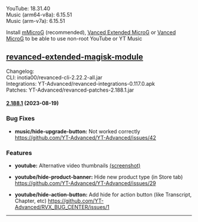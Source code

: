 YouTube: 18.31.40  
Music (arm64-v8a): 6.15.51  
Music (arm-v7a): 6.15.51  


Install [mMicroG](https://github.com/inotia00/mMicroG/releases) (recommended), [Vanced Extended MicroG](https://github.com/inotia00/VancedMicroG/releases) or [Vanced MicroG](https://github.com/TeamVanced/VancedMicroG/releases) to be able to use non-root YouTube or YT Music  

[revanced-extended-magisk-module](https://github.com/MatadorProBr/revanced-extended-magisk-module)  
---
Changelog:  
CLI: inotia00/revanced-cli-2.22.2-all.jar  
Integrations: YT-Advanced/revanced-integrations-0.117.0.apk  
Patches: YT-Advanced/revanced-patches-2.188.1.jar  

#### [2.188.1](https://github.com/YT-Advanced/ReX-patches/compare/v2.188.0...v2.188.1) (2023-08-19)

### Bug Fixes

* **music/hide-upgrade-button:** Not worked correctly https://github.com/YT-Advanced/YT-Advanced/issues/42


### Features

* **youtube:** Alternative video thumbnails [(screenshot)](https://t.me/ReXgroups/6)

* **youtube/hide-product-banner:** Hide new product type (in Store tab) https://github.com/YT-Advanced/YT-Advanced/issues/29

* **youtube/hide-action-button:** Add hide for action button (like Transcript, Chapter, etc) https://github.com/YT-Advanced/RVX_BUG_CENTER/issues/1



---  
